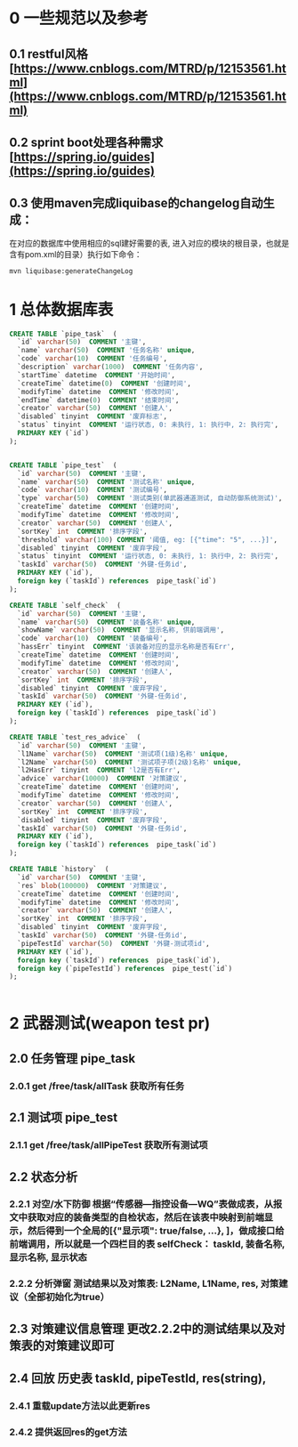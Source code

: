 # 0 一些规范以及参考
## 0.1 restful风格 [https://www.cnblogs.com/MTRD/p/12153561.html](https://www.cnblogs.com/MTRD/p/12153561.html)
## 0.2 sprint boot处理各种需求[https://spring.io/guides](https://spring.io/guides)
## 0.3 使用maven完成liquibase的changelog自动生成：
在对应的数据库中使用相应的sql建好需要的表, 进入对应的模块的根目录，也就是含有pom.xml的目录）执行如下命令：
```sh
mvn liquibase:generateChangeLog
```
# 1 总体数据库表
```sql
CREATE TABLE `pipe_task`  (
  `id` varchar(50)  COMMENT '主键',
  `name` varchar(50)  COMMENT '任务名称' unique,
  `code` varchar(10)  COMMENT '任务编号',
  `description` varchar(1000)  COMMENT '任务内容',
  `startTime` datetime  COMMENT '开始时间',
  `createTime` datetime(0)  COMMENT '创建时间',
  `modifyTime` datetime  COMMENT '修改时间',
  `endTime` datetime(0)  COMMENT '结束时间',
  `creator` varchar(50)  COMMENT '创建人',
  `disabled` tinyint  COMMENT '废弃标志',
  `status` tinyint  COMMENT '运行状态, 0: 未执行, 1: 执行中, 2: 执行完',
  PRIMARY KEY (`id`)
);


CREATE TABLE `pipe_test`  (
  `id` varchar(50)  COMMENT '主键',
  `name` varchar(50)  COMMENT '测试名称' unique,
  `code` varchar(10)  COMMENT '测试编号',
  `type` varchar(50)  COMMENT '测试类别(单武器通道测试, 自动防御系统测试)',
  `createTime` datetime  COMMENT '创建时间',
  `modifyTime` datetime  COMMENT '修改时间',
  `creator` varchar(50)  COMMENT '创建人',
  `sortKey` int  COMMENT '排序字段',
  `threshold` varchar(100) COMMENT '阈值, eg: [{"time": "5", ...}]',
  `disabled` tinyint  COMMENT '废弃字段',
  `status` tinyint  COMMENT '运行状态, 0: 未执行, 1: 执行中, 2: 执行完',
  `taskId` varchar(50)  COMMENT '外键-任务id',
  PRIMARY KEY (`id`),
  foreign key (`taskId`) references  pipe_task(`id`)
);

CREATE TABLE `self_check`  (
  `id` varchar(50)  COMMENT '主键',
  `name` varchar(50)  COMMENT '装备名称' unique,
  `showName` varchar(50)  COMMENT '显示名称, 供前端调用',
  `code` varchar(10)  COMMENT '装备编号',
  `hassErr` tinyint  COMMENT '该装备对应的显示名称是否有Err',
  `createTime` datetime  COMMENT '创建时间',
  `modifyTime` datetime  COMMENT '修改时间',
  `creator` varchar(50)  COMMENT '创建人',
  `sortKey` int  COMMENT '排序字段',
  `disabled` tinyint  COMMENT '废弃字段',
  `taskId` varchar(50)  COMMENT '外键-任务id',
  PRIMARY KEY (`id`),
  foreign key (`taskId`) references  pipe_task(`id`)
);

CREATE TABLE `test_res_advice`  (
  `id` varchar(50)  COMMENT '主键',
  `l1Name` varchar(50)  COMMENT '测试项(1级)名称' unique,
  `l2Name` varchar(50)  COMMENT '测试项子项(2级)名称' unique,
  `l2HasErr` tinyint  COMMENT 'l2是否有Err',
  `advice` varchar(10000)  COMMENT '对策建议',
  `createTime` datetime  COMMENT '创建时间',
  `modifyTime` datetime  COMMENT '修改时间',
  `creator` varchar(50)  COMMENT '创建人',
  `sortKey` int  COMMENT '排序字段',
  `disabled` tinyint  COMMENT '废弃字段',
  `taskId` varchar(50)  COMMENT '外键-任务id',
  PRIMARY KEY (`id`),
  foreign key (`taskId`) references  pipe_task(`id`)
);

CREATE TABLE `history`  (
  `id` varchar(50)  COMMENT '主键',
  `res` blob(100000)  COMMENT '对策建议',
  `createTime` datetime  COMMENT '创建时间',
  `modifyTime` datetime  COMMENT '修改时间',
  `creator` varchar(50)  COMMENT '创建人',
  `sortKey` int  COMMENT '排序字段',
  `disabled` tinyint  COMMENT '废弃字段',
  `taskId` varchar(50)  COMMENT '外键-任务id',
  `pipeTestId` varchar(50)  COMMENT '外键-测试项id',
  PRIMARY KEY (`id`),
  foreign key (`taskId`) references  pipe_task(`id`),
  foreign key (`pipeTestId`) references  pipe_test(`id`)
);



```

# 2 武器测试(weapon test pr)
## 2.0 任务管理 pipe_task
### 2.0.1 get /free/task/allTask 获取所有任务

## 2.1 测试项 pipe_test
### 2.1.1 get /free/task/allPipeTest 获取所有测试项

## 2.2 状态分析
### 2.2.1 对空/水下防御 根据“传感器—指控设备—WQ”表做成表，从报文中获取对应的装备类型的自检状态，然后在该表中映射到前端显示，然后得到一个全局的[{"显示项": true/false, ...}, ]，做成接口给前端调用，所以就是一个四栏目的表 selfCheck： taskId, 装备名称, 显示名称, 显示状态
### 2.2.2 分析弹窗 测试结果以及对策表: L2Name, L1Name, res, 对策建议（全部初始化为true）

## 2.3 对策建议信息管理 更改2.2.2中的测试结果以及对策表的对策建议即可

## 2.4 回放 历史表 taskId, pipeTestId, res(string), 
### 2.4.1 重载update方法以此更新res
### 2.4.2 提供返回res的get方法

